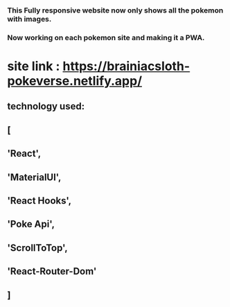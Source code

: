 ### This Fully **responsive** website now only shows all the pokemon with images. 

### **Now working on each pokemon site and making it a PWA.**

# site link : https://brainiacsloth-pokeverse.netlify.app/
## technology used: 
## [
  ##   'React', 
  ##   'MaterialUI', 
  ##   'React Hooks', 
  ##   'Poke Api', 
  ##   'ScrollToTop', 
  ##   'React-Router-Dom'
## ]
